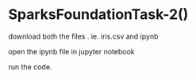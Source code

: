 # SparksFoundationTask-2()

download both the files . ie. iris.csv  and ipynb

open the ipynb file in jupyter notebook 

run the code.
